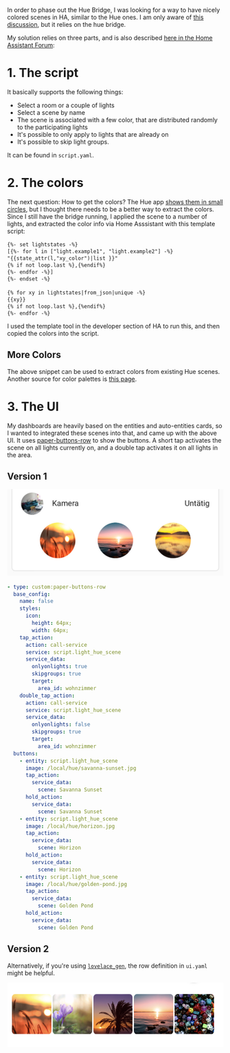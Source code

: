 In order to phase out the Hue Bridge, I was looking for a way to have nicely colored scenes in HA, similar to the Hue ones. I am only aware of [this discussion](https://community.home-assistant.io/t/select-activate-hue-scenes-in-new-v2-api-setup/356057), but it relies on the hue bridge.

My solution relies on three parts, and is also described [here in the Home Assistant Forum](https://community.home-assistant.io/t/hue-scenes-without-hue-bridge/623711):

# 1. The script

It basically supports the following things:

- Select a room or a couple of lights
- Select a scene by name
- The scene is associated with a few color, that are distributed randomly to the participating lights
- It's possible to only apply to lights that are already on
- It's possible to skip light groups.

It can be found in `script.yaml`.

# 2. The colors

The next question: How to get the colors? The Hue app [shows them in small circles](circles.jpeg), but I thought there needs to be a better way to extract the colors. Since I still have the bridge running, I applied the scene to a number of lights, and extracted the color info via Home Asssistant with this template script:

```jinja2
{%- set lightstates -%}
[{%- for l in ["light.example1", "light.example2"] -%}
"{{state_attr(l,"xy_color")|list }}"
{% if not loop.last %},{%endif%}
{%- endfor -%}]
{%- endset -%}

{% for xy in lightstates|from_json|unique -%}
{{xy}}
{% if not loop.last %},{%endif%}
{%- endfor -%}
```

I used the template tool in the developer section of HA to run this, and then copied the colors into the script.

## More Colors

The above snippet can be used to extract colors from existing Hue scenes. Another source for color palettes is [this page](https://colorpalettes.net).

# 3. The UI

My dashboards are heavily based on the entities and auto-entities cards, so I wanted to integrated these scenes into that, and came up with the above UI. It uses [paper-buttons-row](https://github.com/jcwillox/lovelace-paper-buttons-row) to show the buttons. A short tap activates the scene on all lights currently on, and a double tap activates it on all lights in the area.

## Version 1

![](gfx/v1.jpeg)

```yaml
- type: custom:paper-buttons-row
  base_config:
    name: false
    styles:
      icon:
        height: 64px;
        width: 64px;
    tap_action:
      action: call-service
      service: script.light_hue_scene
      service_data:
        onlyonlights: true
        skipgroups: true
        target:
          area_id: wohnzimmer
    double_tap_action:
      action: call-service
      service: script.light_hue_scene
      service_data:
        onlyonlights: false
        skipgroups: true
        target:
          area_id: wohnzimmer
  buttons:
    - entity: script.light_hue_scene
      image: /local/hue/savanna-sunset.jpg
      tap_action:
        service_data:
          scene: Savanna Sunset
      hold_action:
        service_data:
          scene: Savanna Sunset
    - entity: script.light_hue_scene
      image: /local/hue/horizon.jpg
      tap_action:
        service_data:
          scene: Horizon
      hold_action:
        service_data:
          scene: Horizon
    - entity: script.light_hue_scene
      image: /local/hue/golden-pond.jpg
      tap_action:
        service_data:
          scene: Golden Pond
      hold_action:
        service_data:
          scene: Golden Pond
```

## Version 2

Alternatively, if you're using [`lovelace_gen`](https://github.com/thomasloven/hass-lovelace_gen), the row definition in `ui.yaml` might be helpful.

![](gfx/v2.png)